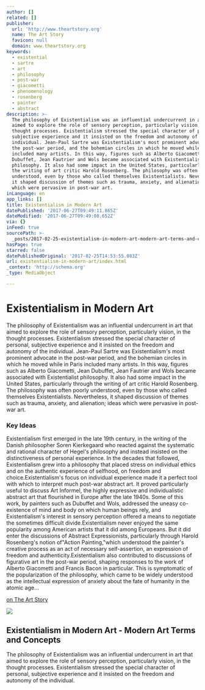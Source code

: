 ```yaml
---
author: []
related: []
publisher:
  url: 'http://www.theartstory.org'
  name: The Art Story
  favicon: null
  domain: www.theartstory.org
keywords:
  - existential
  - sartre
  - art
  - philosophy
  - post-war
  - giacometti
  - phenomenology
  - rosenberg
  - painter
  - abstract
description: >-
  The philosophy of Existentialism was an influential undercurrent in art that
  aimed to explore the role of sensory perception, particularly vision, in the
  thought processes. Existentialism stressed the special character of personal,
  subjective experience and it insisted on the freedom and autonomy of the
  individual. Jean-Paul Sartre was Existentialism's most prominent advocate in
  the post-war period, and the bohemian circles in which he moved while in Paris
  included many artists. In this way, figures such as Alberto Giacometti, Jean
  Dubuffet, Jean Fautrier and Wols became associated with Existentialist
  philosophy. It also had some impact in the United States, particularly through
  the writing of art critic Harold Rosenberg. The philosophy was often poorly
  understood, even by those who called themselves Existentialists. Nevertheless,
  it shaped discussion of themes such as trauma, anxiety, and alienation; ideas
  which were pervasive in post-war art.
inLanguage: en
app_links: []
title: Existentialism in Modern Art
datePublished: '2017-06-27T09:49:11.865Z'
dateModified: '2017-06-27T09:49:08.652Z'
via: {}
inFeed: true
sourcePath: >-
  _posts/2017-02-25-existentialism-in-modern-art-modern-art-terms-and-concepts.md
hasPage: true
starred: false
datePublishedOriginal: '2017-02-25T14:53:55.083Z'
url: existentialism-in-modern-art/index.html
_context: 'http://schema.org'
_type: MediaObject

---
```

# Existentialism in Modern Art

The philosophy of Existentialism was an influential undercurrent in art that aimed to explore the role of sensory perception, particularly vision, in the thought processes. Existentialism stressed the special character of personal, subjective experience and it insisted on the freedom and autonomy of the individual. Jean-Paul Sartre was Existentialism's most prominent advocate in the post-war period, and the bohemian circles in which he moved while in Paris included many artists. In this way, figures such as Alberto Giacometti, Jean Dubuffet, Jean Fautrier and Wols became associated with Existentialist philosophy. It also had some impact in the United States, particularly through the writing of art critic Harold Rosenberg. The philosophy was often poorly understood, even by those who called themselves Existentialists. Nevertheless, it shaped discussion of themes such as trauma, anxiety, and alienation; ideas which were pervasive in post-war art.

### Key Ideas

Existentialism first emerged in the late 19th century, in the writing of the Danish philosopher Soren Kierkegaard who reacted against the systematic and rational character of Hegel's philosophy and instead insisted on the distinctiveness of personal experience. In the decades that followed, Existentialism grew into a philosophy that placed stress on individual ethics and on the authentic experience of selfhood, on freedom and choice.Existentialism's focus on individual experience made it a perfect tool with which to interpret much post-war abstract art. It proved particularly useful to discuss Art Informel, the highly expressive and individualistic abstract art that flourished in Europe after the late 1940s. Some of this work, by painters such as Dubuffet and Wols, addressed the uneasy co-existence of mind and body on which human beings rely, and Existentialism's interest in sensory perception offered a means to negotiate the sometimes difficult divide.Existentialism never enjoyed the same popularity among American artists that it did among Europeans. But it did enter the discussions of Abstract Expressionists, particularly through Harold Rosenberg's notion of"Action Painting,"which understood the painter's creative process as an act of necessary self-assertion, an expression of freedom and authenticity.Existentialism also contributed to discussions of figurative art in the post-war period, shaping responses to the work of Alberto Giacometti and Francis Bacon in particular. This is symptomatic of the popularization of the philosophy, which came to be widely understood as the intellectual expression of anxiety about the fate of humanity in the atomic age...

[on The Art Story][0]

<article style=""><img src="https://s3-us-west-2.amazonaws.com/the-grid-img/p/a837e5e2ce75bf9efabb6eef8573389f77aa23fb.jpg" /><h1>Existentialism in Modern Art - Modern Art Terms and Concepts</h1><p>The philosophy of Existentialism was an influential undercurrent in art that aimed to explore the role of sensory perception, particularly vision, in the thought processes. Existentialism stressed the special character of personal, subjective experience and it insisted on the freedom and autonomy of the individual.</p></article>



[0]: http://www.theartstory.org/definition-existentialism.htm